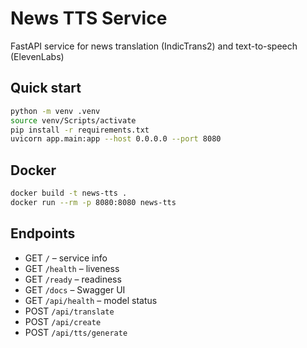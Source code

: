 # News TTS Service

FastAPI service for news translation (IndicTrans2) and text-to-speech (ElevenLabs)

## Quick start
```bash
python -m venv .venv
source venv/Scripts/activate
pip install -r requirements.txt
uvicorn app.main:app --host 0.0.0.0 --port 8080
```

## Docker
```bash
docker build -t news-tts .
docker run --rm -p 8080:8080 news-tts
```

## Endpoints
- GET `/` – service info
- GET `/health` – liveness
- GET `/ready` – readiness
- GET `/docs` – Swagger UI
- GET `/api/health` – model status
- POST `/api/translate`
- POST `/api/create`
- POST `/api/tts/generate`